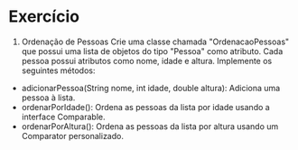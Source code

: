 # Exercício

1. Ordenação de Pessoas
   Crie uma classe chamada "OrdenacaoPessoas" que possui uma lista de objetos do tipo "Pessoa" como atributo. Cada pessoa possui atributos como nome, idade e altura. Implemente os seguintes métodos:

- adicionarPessoa(String nome, int idade, double altura): Adiciona uma pessoa à lista.
- ordenarPorIdade(): Ordena as pessoas da lista por idade usando a interface Comparable.
- ordenarPorAltura(): Ordena as pessoas da lista por altura usando um Comparator personalizado.